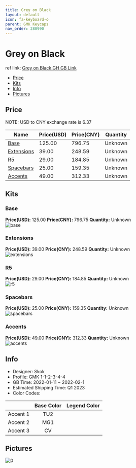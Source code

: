 ```yaml
---
title: Grey on Black 
layout: default
icon: fa-keyboard-o
parent: GMK Keycaps
nav_order: 280990
---
```


# Grey on Black 

ref link: [Grey on Black GH GB Link](https://geekhack.org/index.php?topic=115935.0)

* [Price](#price)
* [Kits](#kits)
* [Info](#info)
* [Pictures](#pictures)

## Price

NOTE: USD to CNY exchange rate is 6.37

| Name          | Price(USD)   |  Price(CNY) | Quantity |
| ------------- | ------------ |  ---------- | -------- |
|[Base](#base)|125.00|796.75|Unknown|
|[Extensions](#extensions)|39.00|248.59|Unknown|
|[R5](#r5)|29.00|184.85|Unknown|
|[Spacebars](#spacebars)|25.00|159.35|Unknown|
|[Accents](#accents)|49.00|312.33|Unknown|


## Kits
### Base  
**Price(USD):** 125.00	**Price(CNY):** 796.75	**Quantity:** Unknown  
<img src="{{ 'assets/images/gmk-keycaps/Grey-on-Black/kits_pics/base.png' | relative_url }}" alt="base" class="image featured">

### Extensions  
**Price(USD):** 39.00	**Price(CNY):** 248.59	**Quantity:** Unknown  
<img src="{{ 'assets/images/gmk-keycaps/Grey-on-Black/kits_pics/extensions.png' | relative_url }}" alt="extensions" class="image featured">

### R5  
**Price(USD):** 29.00	**Price(CNY):** 184.85	**Quantity:** Unknown  
<img src="{{ 'assets/images/gmk-keycaps/Grey-on-Black/kits_pics/r5.png' | relative_url }}" alt="r5" class="image featured">

### Spacebars  
**Price(USD):** 25.00	**Price(CNY):** 159.35	**Quantity:** Unknown  
<img src="{{ 'assets/images/gmk-keycaps/Grey-on-Black/kits_pics/spacebars.png' | relative_url }}" alt="spacebars" class="image featured">

### Accents  
**Price(USD):** 49.00	**Price(CNY):** 312.33	**Quantity:** Unknown  
<img src="{{ 'assets/images/gmk-keycaps/Grey-on-Black/kits_pics/accents.png' | relative_url }}" alt="accents" class="image featured">

## Info
* Designer: Skok  
* Profile: GMK 1-1-2-3-4-4  
* GB Time: 2022-01-11 ~ 2022-02-1  
* Estimated Shipping Time: Q1 2023  
* Color Codes:  

| |Base Color     | Legend Color
| :-------------: | :-------------: | :------------:
|Accent 1|TU2||
|Accent 2|MG1||
|Accent 3|CV||


## Pictures  
<img src="{{ 'assets/images/gmk-keycaps/Grey-on-Black/rendering_pics/0.jpg' | relative_url }}" alt="0" class="image featured">

